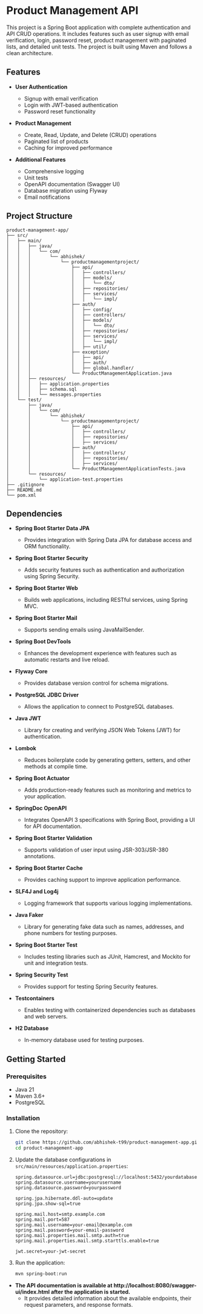 # Product Management API

This project is a Spring Boot application with complete authentication and API CRUD operations. It includes features such as user signup with email verification, login, password reset, product management with paginated lists, and detailed unit tests. The project is built using Maven and follows a clean architecture.

## Features

- **User Authentication**
    - Signup with email verification
    - Login with JWT-based authentication
    - Password reset functionality

- **Product Management**
    - Create, Read, Update, and Delete (CRUD) operations
    - Paginated list of products
    - Caching for improved performance

- **Additional Features**
    - Comprehensive logging
    - Unit tests
    - OpenAPI documentation (Swagger UI)
    - Database migration using Flyway
    - Email notifications

## Project Structure

```
product-management-app/
├── src/
│   ├── main/
│   │   ├── java/
│   │   │   └── com/
│   │   │       └── abhishek/
│   │   │           └── productmanagementproject/
│   │   │               ├── api/
│   │   │               │   ├── controllers/
│   │   │               │   ├── models/
│   │   │               │   │   └── dto/
│   │   │               │   ├── repositories/
│   │   │               │   ├── services/
│   │   │               │   │   └── impl/
│   │   │               ├── auth/
│   │   │               │   ├── config/
│   │   │               │   ├── controllers/
│   │   │               │   ├── models/
│   │   │               │   │   └── dto/
│   │   │               │   ├── repositories/
│   │   │               │   ├── services/
│   │   │               │   │   └── impl/
│   │   │               │   ├── util/
│   │   │               ├── exception/
│   │   │               │   ├── api/
│   │   │               │   ├── auth/
│   │   │               │   ├── global.handler/
│   │   │               └── ProductManagementApplication.java
│   │   ├── resources/
│   │   │   ├── application.properties
│   │   │   ├── schema.sql
│   │   │   └── messages.properties
│   └── test/
│       ├── java/
│       │   └── com/
│       │       └── abhishek/
│       │           └── productmanagementproject/
│       │               ├── api/
│       │               │   ├── controllers/
│       │               │   ├── repositories/
│       │               │   ├── services/
│       │               ├── auth/
│       │               │   ├── controllers/
│       │               │   ├── repositories/
│       │               │   ├── services/
│       │               └── ProductManagementApplicationTests.java
│       └── resources/
│           └── application-test.properties
├── .gitignore
├── README.md
└── pom.xml
```

## Dependencies

- **Spring Boot Starter Data JPA**
    - Provides integration with Spring Data JPA for database access and ORM functionality.

- **Spring Boot Starter Security**
    - Adds security features such as authentication and authorization using Spring Security.

- **Spring Boot Starter Web**
    - Builds web applications, including RESTful services, using Spring MVC.

- **Spring Boot Starter Mail**
    - Supports sending emails using JavaMailSender.

- **Spring Boot DevTools**
    - Enhances the development experience with features such as automatic restarts and live reload.

- **Flyway Core**
    - Provides database version control for schema migrations.

- **PostgreSQL JDBC Driver**
    - Allows the application to connect to PostgreSQL databases.

- **Java JWT**
    - Library for creating and verifying JSON Web Tokens (JWT) for authentication.

- **Lombok**
    - Reduces boilerplate code by generating getters, setters, and other methods at compile time.

- **Spring Boot Actuator**
    - Adds production-ready features such as monitoring and metrics to your application.

- **SpringDoc OpenAPI**
    - Integrates OpenAPI 3 specifications with Spring Boot, providing a UI for API documentation.

- **Spring Boot Starter Validation**
    - Supports validation of user input using JSR-303/JSR-380 annotations.

- **Spring Boot Starter Cache**
    - Provides caching support to improve application performance.

- **SLF4J and Log4j**
    - Logging framework that supports various logging implementations.

- **Java Faker**
    - Library for generating fake data such as names, addresses, and phone numbers for testing purposes.

- **Spring Boot Starter Test**
    - Includes testing libraries such as JUnit, Hamcrest, and Mockito for unit and integration tests.

- **Spring Security Test**
    - Provides support for testing Spring Security features.

- **Testcontainers**
    - Enables testing with containerized dependencies such as databases and web servers.

- **H2 Database**
    - In-memory database used for testing purposes.

## Getting Started

### Prerequisites

- Java 21
- Maven 3.6+
- PostgreSQL

### Installation

1. Clone the repository:

   ```sh
   git clone https://github.com/abhishek-t99/product-management-app.git
   cd product-management-app
   ```

2. Update the database configurations in `src/main/resources/application.properties`:

   ```properties
   spring.datasource.url=jdbc:postgresql://localhost:5432/yourdatabase
   spring.datasource.username=yourusername
   spring.datasource.password=yourpassword

   spring.jpa.hibernate.ddl-auto=update
   spring.jpa.show-sql=true

   spring.mail.host=smtp.example.com
   spring.mail.port=587
   spring.mail.username=your-email@example.com
   spring.mail.password=your-email-password
   spring.mail.properties.mail.smtp.auth=true
   spring.mail.properties.mail.smtp.starttls.enable=true

   jwt.secret=your-jwt-secret
   ```

3. Run the application:

   ```sh
   mvn spring-boot:run
   ```

- **The API documentation is available at http://localhost:8080/swagger-ui/index.html after the application is started.**
    - It provides detailed information about the available endpoints, their request parameters, and response formats.
 